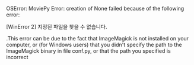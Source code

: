 
OSError: MoviePy Error: creation of None failed because of the following error:

[WinError 2] 지정된 파일을 찾을 수 없습니다.

.This error can be due to the fact that ImageMagick is not installed on your computer, or (for Windows users) that you didn't specify the path to the ImageMagick binary in file conf.py, or that the path you specified is incorrect
